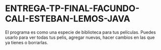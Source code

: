 # ENTREGA-TP-FINAL-FACUNDO-CALI-ESTEBAN-LEMOS-JAVA
El programa es como una especie de biblioteca para tus películas. Puedes usarlo para ver todas tus pelis, agregar nuevas, hacer cambios en las que ya tienes o borrarlas.  
